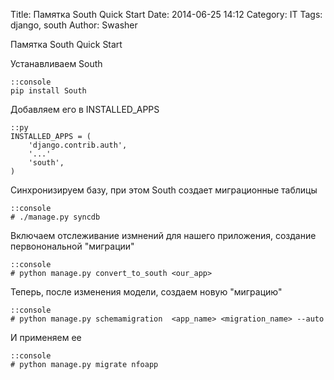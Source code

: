 Title: Памятка South Quick Start
Date: 2014-06-25 14:12
Category: IT
Tags: django, south
Author: Swasher

Памятка South Quick Start

Устанавливаем South

    ::console
    pip install South

Добавляем его в INSTALLED_APPS

    ::py
    INSTALLED_APPS = (
        'django.contrib.auth',
        '...'
        'south',
    )

Синхронизируем базу, при этом South создает миграционные таблицы

    ::console
    # ./manage.py syncdb

Включаем отслеживание измнений для нашего приложения, создание первонональной "миграции"

    ::console
    # python manage.py convert_to_south <our_app>

Теперь, после изменения модели, создаем новую "миграцию"

    ::console
    # python manage.py schemamigration  <app_name> <migration_name> --auto

И применяем ее

    ::console
    # python manage.py migrate nfoapp
